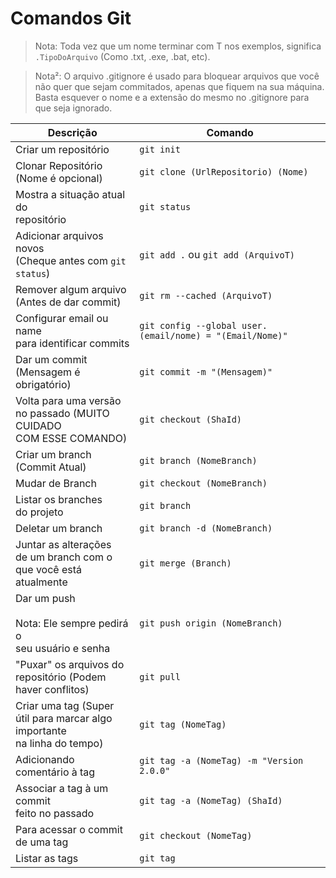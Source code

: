# Comandos Git

> Nota: Toda vez que um nome terminar com T nos exemplos, significa `.TipoDoArquivo` (Como .txt, .exe, .bat, etc).

> Nota²: O arquivo .gitignore é usado para bloquear arquivos que você não quer que sejam commitados, apenas que fiquem na sua máquina. Basta esquever o nome e a extensão do mesmo no .gitignore para que seja ignorado.

| Descrição | Comando |
| --- | --- |
| Criar um repositório | `git init` |
| Clonar Repositório<br> (Nome é opcional) | `git clone (UrlRepositorio) (Nome)` |
| Mostra a situação atual do<br> repositório | `git status` |
| Adicionar arquivos novos<br>(Cheque antes com `git status`) | `git add .` ou `git add (ArquivoT)` |
| Remover algum arquivo<br> (Antes de dar commit) | `git rm --cached (ArquivoT)` |
| Configurar email ou name<br> para identificar commits | `git config --global user.(email/nome) = "(Email/Nome)"` |
| Dar um commit<br>(Mensagem é obrigatório) | `git commit -m "(Mensagem)"` |
| Volta para uma versão<br> no passado (MUITO CUIDADO<br> COM ESSE COMANDO) | `git checkout (ShaId)`|
| Criar um branch<br>(Commit Atual) | `git branch (NomeBranch)` |
| Mudar de Branch | `git checkout (NomeBranch)` |
| Listar os branches <br> do projeto | `git branch` |
| Deletar um branch | `git branch -d (NomeBranch)` |
| Juntar as alterações <br>de um branch com o<br>que você está <br>atualmente | `git merge (Branch)` |
| Dar um push<br><br> Nota: Ele sempre pedirá o <br>seu usuário e senha | `git push origin (NomeBranch)` |
| "Puxar" os arquivos do<br> repositório (Podem haver conflitos) | `git pull` |
| Criar uma tag (Super <br>útil para marcar algo importante<br> na linha do tempo) | `git tag (NomeTag)` |
| Adicionando comentário à tag | `git tag -a (NomeTag) -m "Version 2.0.0"` |
| Associar a tag à um commit<br> feito no passado |  `git tag -a (NomeTag) (ShaId)`|
| Para acessar o commit<br> de uma tag | `git checkout (NomeTag)` |
| Listar as tags | `git tag` |